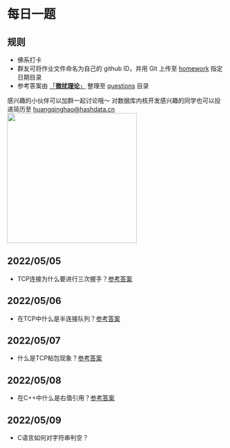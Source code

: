 # 每日一题
## 规则
- 佛系打卡
- 群友可将作业文件命名为自己的 github ID，并用 Git 上传至 [homework](https://github.com/wfnuser/Algorithms/tree/main/Interview/Fundamental/homework) 指定日期目录
- 参考答案由 [「**微扰理论**」](https://github.com/wfnuser) 整理至 [questions](https://github.com/wfnuser/Algorithms/tree/main/Interview/Fundamental/questions) 目录

感兴趣的小伙伴可以加群一起讨论哦～
对数据库内核开发感兴趣的同学也可以投递简历至 huangqinghao@hashdata.cn
<img src="https://user-images.githubusercontent.com/8191686/166963093-9fa5abac-e6e9-49ed-82a4-7f021a4218d4.png" width = "300"/>

## 2022/05/05
- TCP连接为什么要进行三次握手？[参考答案](/Interview/Fundamental/questions/network/TCP%E5%B8%B8%E8%80%83%E9%97%AE%E9%A2%98%E6%B1%87%E6%80%BB.md#TCP连接为什么要进行三次握手？)
## 2022/05/06
- 在TCP中什么是半连接队列？[参考答案](/Interview/Fundamental/questions/network/TCP常考问题汇总.md#TCP连接为什么要进行三次握手？)
## 2022/05/07
- 什么是TCP粘包现象？[参考答案](/Interview/Fundamental/questions/network/TCP常考问题汇总.md#什么是TCP粘包现象？)
## 2022/05/08
- 在C++中什么是右值引用？[参考答案](/Interview/Fundamental/questions/network/TCP常考问题汇总.md#在C++中什么是右值引用？)
## 2022/05/09
- C语言如何对字符串判空？
